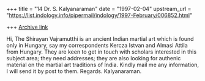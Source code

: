+++
title = "14 Dr. S. Kalyanaraman"
date = "1997-02-04"
upstream_url = "https://list.indology.info/pipermail/indology/1997-February/006852.html"

+++
[Archive link](https://list.indology.info/pipermail/indology/1997-February/006852.html)

Hi,
The Shirayan Vajramutthi is an ancient Indian martial art which is found only in Hungary,
say my correspondents Kercza Istvan and Almasi Attila from Hungary.
They are keen to get in touch with scholars interested in this subject area; they need addresses;
 they are also looking for authenic material on the martial art traditions of India. Kindly
mail me any information, I will send it by post to them.
Regards. Kalyanaraman.




